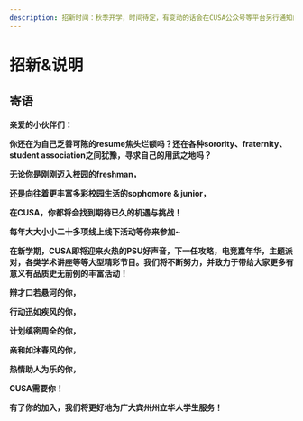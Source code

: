 ```yaml
---
description: 招新时间：秋季开学，时间待定，有变动的话会在CUSA公众号等平台另行通知的哦
---
```


# 招新&说明

## 寄语

**亲爱的小伙伴们：**

**你还在为自己乏善可陈的resume焦头烂额吗？还在各种sorority、fraternity、student association之间犹豫，寻求自己的用武之地吗？**

**无论你是刚刚迈入校园的freshman，**

**还是向往着更丰富多彩校园生活的sophomore & junior，**

**在CUSA，你都将会找到期待已久的机遇与挑战！**

**每年大大小小二十多项线上线下活动等你来参加~**

**在新学期，CUSA即将迎来火热的PSU好声音，下一任攻略，电竞嘉年华，主题派对，各类学术讲座等等大型精彩节目。我们将不断努力，并致力于带给大家更多有意义有品质史无前例的丰富活动！**

**辩才口若悬河的你，**

**行动迅如疾风的你，**

**计划缜密周全的你，**

**亲和如沐春风的你，**

**热情助人为乐的你，**

**CUSA需要你！**

**有了你的加入，我们将更好地为广大宾州州立华人学生服务！**

